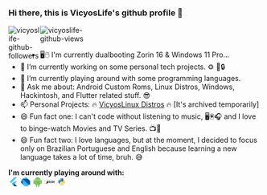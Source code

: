 ### Hi there, this is VicyosLife's github profile 👋


<a href="https://github.com/felipendc">
  <img align="left" alt="vicyoslife-github-followers" width="63" src="https://img.shields.io/github/followers/felipendc?label=follow&style=social)" /> 
  <img align="left" alt="vicyoslife-github-views" width="88.5" src="https://komarev.com/ghpvc/?username=felipendc&label=Views&color=blue&style=plastic" />
</a> </br></br>




- 🖥️🖱️ I'm currently dualbooting Zorin 16 & Windows 11 Pro...
- 🔭 I’m currently working on some personal tech projects. :gear:	:wrench::lock:	
- 🌱 I’m currently playing around with some programming languages.
- 💬 Ask me about: Android Custom Roms, Linux Distros, Windows, Hackintosh, and Flutter related stuff. :sunglasses:	
- 📫 Personal Projects: :fire:	[VicyosLinux Distros](https://github.com/felipendc/vicyos-build-folder) :fire:	[It's archived temporarily]
- 😄  Fun fact one: I can't code without listening to music, :desktop_computer::trackball::headphones: and I love to binge-watch Movies and TV Series. :tv::pizza:	
- 😄  Fun fact two: I love languages, but at the moment, I decided to focus only on Brazilian Portuguese and English because learning a new language takes a lot of time, bruh. :sweat_smile: 

**I'm currently playing around with:**  
<code><img height="20" src="https://raw.githubusercontent.com/github/explore/80688e429a7d4ef2fca1e82350fe8e3517d3494d/topics/flutter/flutter.png"></code>
<code><img height="20" src="https://raw.githubusercontent.com/github/explore/80688e429a7d4ef2fca1e82350fe8e3517d3494d/topics/dart/dart.png"></code>
<code><img height="20" src="https://raw.githubusercontent.com/github/explore/80688e429a7d4ef2fca1e82350fe8e3517d3494d/topics/android/android.png"></code>
<code><img height="20" src="https://raw.githubusercontent.com/github/explore/80688e429a7d4ef2fca1e82350fe8e3517d3494d/topics/bash/bash.png"></code>
<code><img height="20" src="https://raw.githubusercontent.com/github/explore/80688e429a7d4ef2fca1e82350fe8e3517d3494d/topics/python/python.png"></code>
